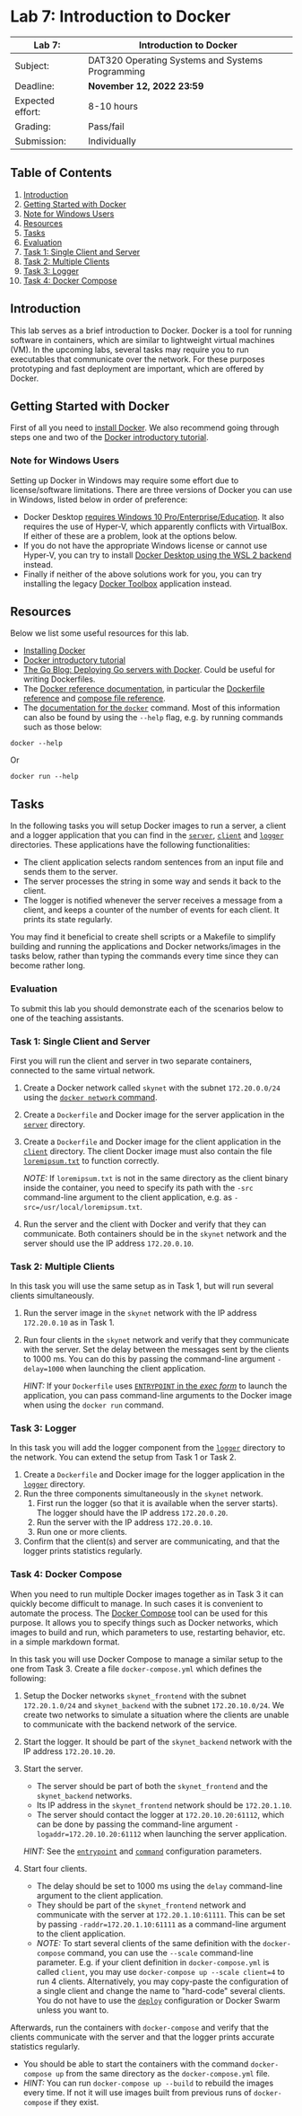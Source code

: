 # Lab 7: Introduction to Docker

| Lab 7: | Introduction to Docker |
| ---------------------    | --------------------- |
| Subject:                 | DAT320 Operating Systems and Systems Programming |
| Deadline:                | **November 12, 2022 23:59** |
| Expected effort:         | 8-10 hours |
| Grading:                 | Pass/fail |
| Submission:              | Individually |

## Table of Contents

1. [Introduction](#introduction)
2. [Getting Started with Docker](#getting-started-with-docker)
3. [Note for Windows Users](#note-for-windows-users)
4. [Resources](#resources)
5. [Tasks](#tasks)
6. [Evaluation](#evaluation)
7. [Task 1: Single Client and Server](#task-1-single-client-and-server)
8. [Task 2: Multiple Clients](#task-2-multiple-clients)
9. [Task 3: Logger](#task-3-logger)
10. [Task 4: Docker Compose](#task-4-docker-compose)

## Introduction

This lab serves as a brief introduction to Docker.
Docker is a tool for running software in containers, which are similar to lightweight virtual machines (VM).
In the upcoming labs, several tasks may require you to run executables that communicate over the network.
For these purposes prototyping and fast deployment are important, which are offered by Docker.

## Getting Started with Docker

First of all you need to [install Docker](https://docs.docker.com/get-docker/).
We also recommend going through steps one and two of the [Docker introductory tutorial](https://docs.docker.com/get-started/).

### Note for Windows Users

Setting up Docker  in Windows may require some effort due to license/software limitations.
There are three versions of Docker you can use in Windows, listed below in order of preference:

- Docker Desktop [requires Windows 10 Pro/Enterprise/Education](https://docs.docker.com/docker-for-windows/install/#system-requirements).
  It also requires the use of Hyper-V, which apparently conflicts with VirtualBox.
  If either of these are a problem, look at the options below.
- If you do not have the appropriate Windows license or cannot use Hyper-V, you can try to install [Docker Desktop using the WSL 2 backend](https://docs.docker.com/docker-for-windows/wsl/) instead.
- Finally if neither of the above solutions work for you, you can try installing the legacy [Docker Toolbox](https://docs.docker.com/toolbox/toolbox_install_windows/) application instead.

## Resources

Below we list some useful resources for this lab.

- [Installing Docker](https://docs.docker.com/get-docker/)
- [Docker introductory tutorial](https://docs.docker.com/get-started/)
- [The Go Blog: Deploying Go servers with Docker](https://blog.golang.org/docker).
  Could be useful for writing Dockerfiles.
- The [Docker reference documentation](https://docs.docker.com/reference/), in particular the [Dockerfile reference](https://docs.docker.com/engine/reference/builder/) and [compose file reference](https://docs.docker.com/compose/compose-file/).
- The [documentation for the `docker`](https://docs.docker.com/engine/reference/commandline/docker/) command.
  Most of this information can also be found by using the `--help` flag, e.g. by running commands such as those below:

```console
docker --help
```

Or

```console
docker run --help
```

## Tasks

In the following tasks you will setup Docker images to run a server, a client and a logger application that you can find in the [`server`](./server), [`client`](./client) and [`logger`](./logger) directories.
These applications have the following functionalities:

- The client application selects random sentences from an input file and sends them to the server.
- The server processes the string in some way and sends it back to the client.
- The logger is notified whenever the server receives a message from a client, and keeps a counter of the number of events for each client.
  It prints its state regularly.

You may find it beneficial to create shell scripts or a Makefile to simplify building and running the applications and Docker networks/images in the tasks below, rather than typing the commands every time since they can become rather long.

### Evaluation

To submit this lab you should demonstrate each of the scenarios below to one of the teaching assistants.

### Task 1: Single Client and Server

First you will run the client and server in two separate containers, connected to the same virtual network.

1. Create a Docker network called `skynet` with the subnet `172.20.0.0/24` using the [`docker network` command](https://docs.docker.com/engine/reference/commandline/network/).
2. Create a `Dockerfile` and Docker image for the server application in the [`server`](./server) directory.
3. Create a `Dockerfile` and Docker image for the client application in the [`client`](./client) directory.
   The client Docker image must also contain the file [`loremipsum.txt`](./client/loremipsum.txt) to function correctly.

   *NOTE:* If `loremipsum.txt` is not in the same directory as the client binary inside the container, you need to specify its path with the `-src` command-line argument to the client application, e.g. as `-src=/usr/local/loremipsum.txt`.

4. Run the server and the client with Docker and verify that they can communicate.
   Both containers should be in the `skynet` network and the server should use the IP address `172.20.0.10`.

### Task 2: Multiple Clients

In this task you will use the same setup as in Task 1, but will run several clients simultaneously.

1. Run the server image in the `skynet` network with the IP address `172.20.0.10` as in Task 1.
2. Run four clients in the `skynet` network and verify that they communicate with the server.
   Set the delay between the messages sent by the clients to 1000 ms.
   You can do this by passing the command-line argument `-delay=1000` when launching the client application.

   *HINT:* If your `Dockerfile` uses [`ENTRYPOINT` in the *exec form*](https://docs.docker.com/engine/reference/builder/#entrypoint) to launch the application, you can pass command-line arguments to the Docker image when using the `docker run` command.

### Task 3: Logger

In this task you will add the logger component from the [`logger`](./logger) directory to the network.
You can extend the setup from Task 1 or Task 2.

1. Create a `Dockerfile` and Docker image for the logger application in the [`logger`](./logger) directory.
2. Run the three components simultaneously in the `skynet` network.
   1. First run the logger (so that it is available when the server starts).
      The logger should have the IP address `172.20.0.20`.
   2. Run the server with the IP address `172.20.0.10`.
   3. Run one or more clients.
3. Confirm that the client(s) and server are communicating, and that the logger prints statistics regularly.

### Task 4: Docker Compose

When you need to run multiple Docker images together as in Task 3 it can quickly become difficult to manage.
In such cases it is convenient to automate the process.
The [Docker Compose](https://docs.docker.com/compose/) tool can be used for this purpose.
It allows you to specify things such as Docker networks, which images to build and run, which parameters to use, restarting behavior, etc. in a simple markdown format.

In this task you will use Docker Compose to manage a similar setup to the one from Task 3.
Create a file `docker-compose.yml` which defines the following:

1. Setup the Docker networks `skynet_frontend` with the subnet `172.20.1.0/24` and `skynet_backend` with the subnet `172.20.10.0/24`.
   We create two networks to simulate a situation where the clients are unable to communicate with the backend network of the service.
2. Start the logger.
   It should be part of the `skynet_backend` network with the IP address `172.20.10.20`.
3. Start the server.
   - The server should be part of both the `skynet_frontend` and the `skynet_backend` networks.
   - Its IP address in the `skynet_frontend` network should be `172.20.1.10`.
   - The server should contact the logger at `172.20.10.20:61112`, which can be done by passing the command-line argument `-logaddr=172.20.10.20:61112` when launching the server application.

   *HINT:* See the [`entrypoint`](https://docs.docker.com/compose/compose-file/#entrypoint) and [`command`](https://docs.docker.com/compose/compose-file/#command) configuration parameters.

4. Start four clients.
   - The delay should be set to 1000 ms using the `delay` command-line argument to the client application.
   - They should be part of the `skynet_frontend` network and communicate with the server at `172.20.1.10:61111`.
   This can be set by passing `-raddr=172.20.1.10:61111` as a command-line argument to the client application.
   - *NOTE:* To start several clients of the same definition with the `docker-compose` command, you can use the `--scale` command-line parameter.
   E.g. if your client definition in `docker-compose.yml` is called `client`, you may use `docker-compose up --scale client=4` to run 4 clients.
   Alternatively, you may copy-paste the configuration of a single client and change the name to "hard-code" several clients.
   You do not have to use the [`deploy`](https://docs.docker.com/compose/compose-file/#deploy) configuration or Docker Swarm unless you want to.

Afterwards, run the containers with `docker-compose` and verify that the clients communicate with the server and that the logger prints accurate statistics regularly.

- You should be able to start the containers with the command `docker-compose up` from the same directory as the `docker-compose.yml` file.
- *HINT:* You can run `docker-compose up --build` to rebuild the images every time.
  If not it will use images built from previous runs of `docker-compose` if they exist.

